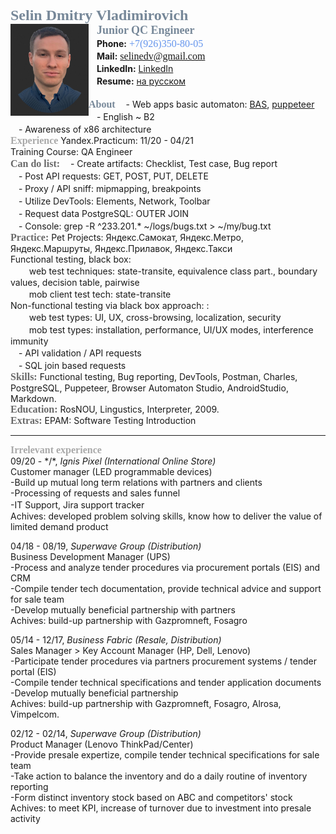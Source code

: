 <font size="5" color="778899" face="Trebuchet MS"> <b>Selin Dmitry Vladimirovich</b> </font> <br clear="side"/>
<img src="https://raw.githubusercontent.com/Selinedv/selinedv.github.io/main/smallphoto.jpg" align="left" alt="image" width="125" /> <cut/>
ㅤ<font size="4" color="778899" face="Trebuchet MS"><b>Junior QC Engineer</b></font><br clear="">
ㅤ**Phone:**<font size="3" color="#6495ED" face="Trebuchet MS"> +7(926)350-80-05</font> <br clear="">
ㅤ**Mail:**<font size="3" color="#6495ED" face="Trebuchet MS"> selinedv@gmail.com</font><br clear="">
ㅤ**LinkedIn:** [LinkedIn](https://linkedin.com/in/dmitry-selin-a71085211 "Click to access, care VPN") <br clear="">
ㅤ**Resume:** [на русском](https://github.com/Selinedv/selinedv.github.io/raw/main/Selin%20QC%20trainee____.pdf "Click to load")<br clear=""> <br clear="">
<font size="3" color="778899" face="Trebuchet MS"><b>About</b></font>
ㅤ- Web apps basic automaton: [BAS](https://youtu.be/4l94BWbky_o "Click for Youtube. Send promo letters to distinct e-mails. Details on algorithm is in summary under video; rec for 1,25 speed"), [puppeteer](https://youtu.be/hSY4BcvlmOI "Click for Youtube. Auto-update a CV on hh website; antibot capture is workarounded")<br clear="">
ㅤ- English ~ B2<br clear=""/>
ㅤ- Awareness of x86 architecture <br clear="">
<font size="3" color="A9A9A9" face="Trebuchet MS"><b>Experience</b></font>
Yandex.Practicum: 11/20 - 04/21 <br clear=""/> 
Training Course: QA Engineer <br clear="">
<font size="3" color="696969" face="Trebuchet MS"><b>Can do list:</b></font>
ㅤ- Create artifacts: Checklist, Test case, Bug report <br clear=""/>
ㅤ- Post API requests: GET, POST, PUT, DELETE <br clear=""/>
ㅤ- Proxy / API sniff: mipmapping, breakpoints <br clear=""/>
ㅤ- Utilize DevTools: Elements, Network, Toolbar <br clear=""/>
ㅤ- Request data PostgreSQL: OUTER JOIN <br clear=""/>
ㅤ- Console: grep -R ^233.201.* ~/logs/bugs.txt > ~/my/bug.txt <br clear=""/>
<font size="3" color="696969" face="Trebuchet MS"><b>Practice:</b></font>
Pet Projects: Яндекс.Самокат, Яндекс.Метро, Яндекс.Маршруты, Яндекс.Прилавок, Яндекс.Такси <br clear=""/>
Functional testing, black box:<br clear=""/> 
ㅤㅤ web test techniques: state-transite, equivalence class part., boundary values, decision table, pairwise <br clear=""/>
ㅤㅤ mob client test tech: state-transite <br clear=""/>
Non-functional testing via black box approach: :<br clear=""/> 
ㅤㅤ web test types: UI, UX, cross-browsing, localization, security <br clear=""/>
ㅤㅤ mob test types: installation, performance, UI/UX modes, interference immunity <br clear=""/>
ㅤ- API validation / API requests <br clear=""/>
ㅤ- SQL join based requests <br clear=""/>
<font size="3" color="696969" face="Trebuchet MS"><b>Skills:</b></font>
Functional testing, Bug reporting, DevTools, Postman, Charles, PostgreSQL, Puppeteer, Browser Automaton Studio, AndroidStudio, Markdown.<br clear="">
<font size="3" color="696969" face="Trebuchet MS"><b>Education:</b></font> 
RosNOU, Lingustics, Interpreter, 2009.<br clear="">
<font size="3" color="696969" face="Trebuchet MS"><b>Extras:</b></font>
EPAM: Software Testing Introduction <br clear="">

***

<font size="3" color="A9A9A9" face="Trebuchet MS"><b>Irrelevant experience</b></font><br clear="">
09/20 - */\*, _Ignis Pixel (International Online Store)_  <br clear=""/>
Customer manager (LED programmable devices)<br clear=""/> 
-Build up mutual long term relations with partners and clients<br clear=""/> 
-Processing of requests and sales funnel<br clear=""/> 
-IT Support, Jira support trackerㅤ<br clear=""/> 
Achives: developed problem solving skills, know how to deliver the value of limited demand product  

04/18 - 08/19, _Superwave Group (Distribution)_ <br clear=""/>
Business Development Manager (UPS)<br clear=""/>
-Process and analyze tender procedures via procurement portals (EIS) and CRM <br clear=""/>
-Compile tender tech documentation, provide technical advice and support for sale team <br clear=""/>
-Develop mutually beneficial partnership with partners<br clear=""/>
Achives: build-up partnership with Gazpromneft, Fosagro

05/14 - 12/17, _Business Fabric (Resale, Distribution)_ <br clear=""/>
Sales Manager > Key Account Manager (HP, Dell, Lenovo) <br clear=""/>
-Participate tender prоcedures via partners procurement systems / tender portal (EIS) <br clear=""/>
-Compile tender technical specifications and tender application documents <br clear=""/>
-Develop mutually beneficial partnership<br clear=""/>
Achives: build-up partnership with Gazpromneft, Fosagro, Alrosa, Vimpelcom.

02/12 - 02/14, _Superwave Group (Distribution)_ <br clear=""/>
Product Manager (Lenovo ThinkPad/Center) <br clear=""/>
-Provide presale expertize, compile tender technical specifications for sale team <br clear=""/>
-Take action to balance the inventory and do a daily routine of inventory reporting <br clear=""/>
-Form distinct inventory stock based on ABC and competitors' stock <br clear=""/>
Achives: to meet KPI, increase of turnover due to investment into presale activity